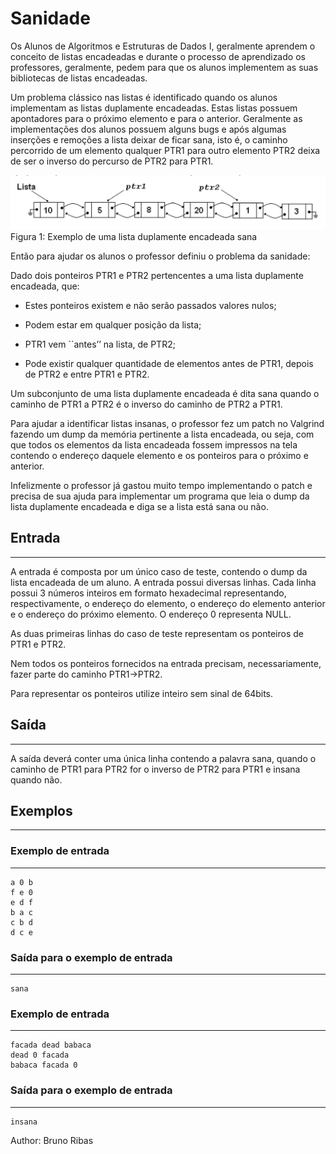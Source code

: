 # Sanidade

Os Alunos de Algoritmos e Estruturas de Dados I, geralmente aprendem o conceito de listas encadeadas e durante o processo de aprendizado os professores, geralmente, pedem para que os alunos implementem as suas bibliotecas de listas encadeadas.

Um problema clássico nas listas é identificado quando os alunos implementam as listas duplamente encadeadas. Estas listas possuem apontadores para o próximo elemento e para o anterior. Geralmente as implementações dos alunos possuem alguns bugs e após algumas inserções e remoções a lista deixar de ficar sana, isto é, o caminho percorrido de um elemento qualquer PTR1 para outro elemento PTR2 deixa de ser o inverso do percurso de PTR2 para PTR1.

<img src="assets/foto4.png">
Figura 1: Exemplo de uma lista duplamente encadeada sana

Então para ajudar os alunos o professor definiu o problema da sanidade:

Dado dois ponteiros PTR1 e PTR2 pertencentes a uma lista duplamente encadeada, que:

* Estes ponteiros existem e não serão passados valores nulos;

* Podem estar em qualquer posição da lista;

* PTR1 vem ``antes’’ na lista, de PTR2;

* Pode existir qualquer quantidade de elementos antes de PTR1, depois de PTR2 e entre PTR1 e PTR2.

Um subconjunto de uma lista duplamente encadeada é dita sana quando o caminho de PTR1 a PTR2 é o inverso do caminho de PTR2 a PTR1.

Para ajudar a identificar listas insanas, o professor fez um patch no Valgrind fazendo um dump da memória pertinente a lista encadeada, ou seja, com que todos os elementos da lista encadeada fossem impressos na tela contendo o endereço daquele elemento e os ponteiros para o próximo e anterior.

Infelizmente o professor já gastou muito tempo implementando o patch e precisa de sua ajuda para implementar um programa que leia o dump da lista duplamente encadeada e diga se a lista está sana ou não.

## Entrada
---
A entrada é composta por um único caso de teste, contendo o dump da lista encadeada de um aluno. A entrada possui diversas linhas. Cada linha possui 3 números inteiros em formato hexadecimal representando, respectivamente, o endereço do elemento, o endereço do elemento anterior e o endereço do próximo elemento. O endereço 0 representa NULL.

As duas primeiras linhas do caso de teste representam os ponteiros de PTR1 e PTR2.

Nem todos os ponteiros fornecidos na entrada precisam, necessariamente, fazer parte do caminho PTR1->PTR2.

Para representar os ponteiros utilize inteiro sem sinal de 64bits.

## Saída
---
A saída deverá conter uma única linha contendo a palavra sana, quando o caminho de PTR1 para PTR2 for o inverso de PTR2 para PTR1 e insana quando não.

## Exemplos
---

### Exemplo de entrada
---
    a 0 b
    f e 0
    e d f
    b a c
    c b d
    d c e

### Saída para o exemplo de entrada
---
    sana
### Exemplo de entrada
---
    facada dead babaca
    dead 0 facada
    babaca facada 0

### Saída para o exemplo de entrada
---
    insana

Author: Bruno Ribas